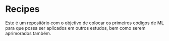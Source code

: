 # Recipes
Este é um repositório com o objetivo de colocar os primeiros códigos de ML para que possa ser aplicados em outros estudos, bem como serem aprimorados também.
